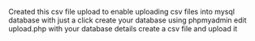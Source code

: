 Created this csv file upload to enable uploading csv files into mysql database with just a click
create your database using phpmyadmin
edit upload.php with your database details
create a csv file and upload it

